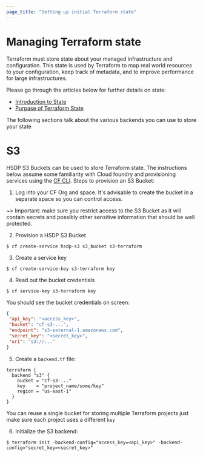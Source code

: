 ```yaml
---
page_title: "Setting up initial Terraform state"
---
```

# Managing Terraform state
Terraform must store state about your managed infrastructure and configuration. 
This state is used by Terraform to map real world resources to your configuration, keep track of metadata, 
and to improve performance for large infrastructures.

Please go through the articles below for further details on state:
- [Introduction to State](https://www.terraform.io/docs/language/state/index.html)
- [Purpase of Terraform State](https://www.terraform.io/docs/language/state/purpose.html)

The following sections talk about the various backends you can use to store your state

# S3
HSDP S3 Buckets can be used to store Terraform state. The instructions below assume some familiarity with Cloud foundry
and provisioning services using the [CF CLI](https://github.com/cloudfoundry/cli). Steps to provision an S3 Bucket:

1. Log into your CF Org and space. It's advisable to create the bucket in a separate space so you can control access.

~> Important: make sure you restrict access to the S3 Bucket as it will contain secrets and possibly other sensitive
information that should be well protected.

2. Provision a HSDP S3 Bucket
```shell
$ cf create-service hsdp-s3 s3_bucket s3-terraform
```

3. Create a service key
```shell
$ cf create-service-key s3-terraform key
```

4. Read out the bucket credentials
```shell
$ cf service-key s3-terraform key
```
You should see the bucket credentials on screen:
```json
{
 "api_key": "<access_key>",
 "bucket": "cf-s3-...",
 "endpoint": "s3-external-1.amazonaws.com",
 "secret_key": "<secret_key>",
 "uri": "s3://..."
}

```

5. Create a `backend.tf` file:
```hcl
terraform {
  backend "s3" {
    bucket = "cf-s3-..."
    key    = "project_name/some/key"
    region = "us-east-1"
  }
}
```
You can reuse a single bucket for storing multiple Terraform projects just make sure each project uses a different `key`

6. Initialize the S3 backend:
```shell
$ terraform init -backend-config="access_key=<api_key>" -backend-config="secret_key=<secret_key>"
```

